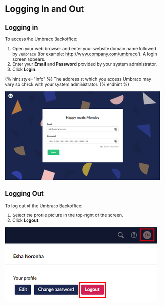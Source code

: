# Logging In and Out

## Logging in

To access the Umbraco Backoffice:

1. Open your web browser and enter your website domain name followed by `/umbraco` (for example: http://www.company.com/umbraco/). A login screen appears.
2. Enter your **Email** and **Password** provided by your system administrator.
3. Click **Login**.

{% hint style="info" %}
The address at which you access Umbraco may vary so check with your system administrator.
{% endhint %}

![Login Screen](../../../../../10/umbraco-cms/tutorials/editors-manual/getting-started-with-umbraco/images/login8.png)

## Logging Out

To log out of the Umbraco Backoffice:

1. Select the profile picture in the top-right of the screen.
2. Click **Logout**.

![Logout Screen](../../../../../10/umbraco-cms/tutorials/editors-manual/getting-started-with-umbraco/images/logout-v9.png)
